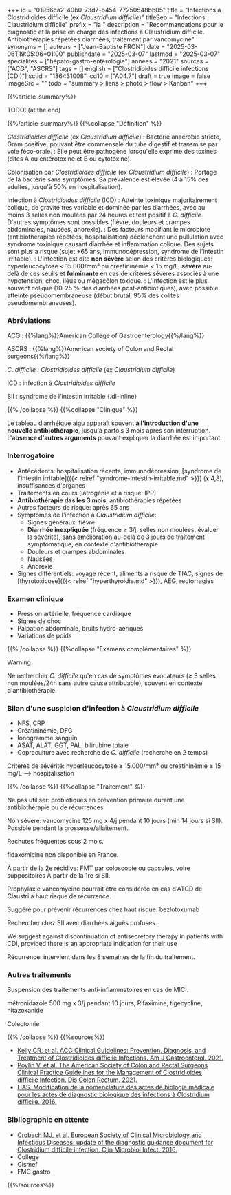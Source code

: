 +++
id = "01956ca2-40b0-73d7-b454-77250548bb05"
title = "Infections à Clostridioides difficile (ex *Claustridium difficile*)"
titleSeo = "Infections Claustridium difficile"
prefix = "la "
description = "Recommandations pour le diagnostic et la prise en charge des infections à Claustridium difficile. Antibiothérapies répétées diarrhées, traitement par vancomycine"
synonyms = []
auteurs = ["Jean-Baptiste FRON"]
date = "2025-03-06T19:05:06+01:00"
publishdate = "2025-03-07"
lastmod = "2025-03-07"
specialites = ["hépato-gastro-entérologie"]
annees = "2021"
sources = ["ACG", "ASCRS"]
tags = []
english = ["Clostridioides difficile infections (CDI)"]
sctid = "186431008"
icd10 = ["A04.7"]
draft = true
image = false
imageSrc = ""
todo = "summary > liens > photo > flow > Kanban"
+++

{{%article-summary%}}

TODO: (at the end)

{{%/article-summary%}}
{{%collapse "Définition" %}}

*Clostridioides difficile* (ex *Claustridium difficile*)
: Bactérie anaérobie stricte, Gram positive, pouvant être commensale du tube digestif et transmise par voie féco-orale.
: Elle peut être pathogène lorsqu'elle exprime des toxines (dites A ou entérotoxine et B ou cytotoxine).

Colonisation par *Clostridioides difficile* (ex *Claustridium difficile*)
: Portage de la bactérie sans symptômes. Sa prévalence est élevée (4 à 15% des adultes, jusqu'à 50% en hospitalisation).

Infection à *Clostridioides difficile* (ICD)
: Atteinte toxinique majoritairement colique, de gravité très variable et dominée par les diarrhées, avec au moins 3 selles non moulées par 24 heures et test positif à *C. difficile*. D'autres symptômes sont possibles (fièvre, douleurs et crampes abdominales, nausées, anorexie).
: Des facteurs modifiant le microbiote (antibiothérapies répétées, hospitalisation) déclenchent une pullulation avec syndrome toxinique causant diarrhée et inflammation colique. Des sujets sont plus à risque (sujet +65 ans, immunodépression, syndrome de l'intestin irritable).
: L'infection est dite **non sévère** selon des critères biologiques: hyperleucocytose < 15.000/mm³ ou créatininémie < 15 mg/L, **sévère** au-delà de ces seuils et **fulminante** en cas de critères sévères associés à une hypotension, choc, iléus ou mégacôlon toxique.
: L'infection est le plus souvent colique (10-25 % des diarrhées post-antibiotiques), avec possible atteinte pseudomembraneuse (début brutal, 95% des colites pseudomembraneuses).

### Abréviations

ACG
: {{%lang%}}American College of Gastroenterology{{%/lang%}}

ASCRS
: {{%lang%}}American society of Colon and Rectal surgeons{{%/lang%}}

*C. difficile*
: *Clostridioides difficile* (ex *Claustridium difficile*)

ICD
: infection à *Clostridioides difficile*

SII
: syndrome de l'intestin irritable
{.dl-inline}

{{% /collapse %}}
{{%collapse "Clinique" %}}

Le tableau diarrhéique aigu apparaît souvent **à l'introduction d'une nouvelle antibiothérapie**, jusqu'à parfois 3 mois après son interruption. L'**absence d'autres arguments** pouvant expliquer la diarrhée est important.

### Interrogatoire

- Antécédents: hospitalisation récente, immunodépression, [syndrome de l'intestin irritable]({{< relref "syndrome-intestin-irritable.md" >}}) (x 4,8), insuffisances d'organes
- Traitements en cours (iatrogénie et à risque: IPP)
- **Antibiothérapie das les 3 mois**, antibiothérapies répétées
- Autres facteurs de risque: après 65 ans
- Symptômes de l'infection à *Claustridium difficile*:
  - Signes généraux: fièvre
  - **Diarrhée inexpliquée** (fréquence ≥ 3/j, selles non moulées, évaluer la sévérité), sans amélioration au-delà de 3 jours de traitement symptomatique, en contexte d'antibiothérapie
  - Douleurs et crampes abdominales
  - Nausées
  - Anorexie
- Signes différentiels: voyage récent, aliments à risque de TIAC, signes de [thyrotoxicose]({{< relref "hyperthyroidie.md" >}}), AEG, rectorragies

### Examen clinique

- Pression artérielle, fréquence cardiaque
- Signes de choc
- Palpation abdominale, bruits hydro-aériques
- Variations de poids

{{% /collapse %}}
{{%collapse "Examens complémentaires" %}}

> [!WARNING]
> Ne rechercher *C. difficile* qu'en cas de symptômes évocateurs (≥ 3 selles non moulées/24h sans autre cause attribuable), souvent en contexte d'antibiothérapie.

### Bilan d'une suspicion d'infection à *Claustridium difficile*

- NFS, CRP
- Créatininémie, DFG
- Ionogramme sanguin
- ASAT, ALAT, GGT, PAL, bilirubine totale
- Coproculture avec recherche de *C. difficile* (recherche en 2 temps)

Critères de sévérité: hyperleucocytose ≥ 15.000/mm³ ou créatininémie ≥ 15 mg/L --> hospitalisation

{{% /collapse %}}
{{%collapse "Traitement" %}}

Ne pas utiliser: probiotiques en prévention primaire durant une antibiothérapie ou de récurrences

Non sévère: vancomycine 125 mg x 4/j pendant 10 jours (min 14 jours si SII). Possible pendant la grossesse/allaitement.

Rechutes fréquentes sous 2 mois.

fidaxomicine non disponible en France.

À partir de la 2e récidive: FMT par coloscopie ou capsules, voire suppositoires
À partir de la 1re si SII.

Prophylaxie vancomycine pourrait être considérée en cas d'ATCD de Claustri à haut risque de récurrence.

Suggéré pour prévenir récurrences chez haut risque: bezlotoxumab

Rechercher chez SII avec diarrhées aiguës profuses.

We suggest against discontinuation of antisecretory therapy in patients with CDI, provided there is an appropriate indication for their use

Récurrence: intervient dans les 8 semaines de la fin du traitement.

### Autres traitements

Suspension des traitements anti-inflammatoires en cas de MICI.

métronidazole 500 mg x 3/j pendant 10 jours, Rifaximine, tigecycline, nitazoxanide

Colectomie

{{% /collapse %}}
{{%sources%}}

- [Kelly CR, et al. ACG Clinical Guidelines: Prevention, Diagnosis, and Treatment of Clostridioides difficile Infections. Am J Gastroenterol. 2021.](https://journals.lww.com/ajg/fulltext/2021/06000/acg_clinical_guidelines__prevention,_diagnosis,.12.aspx)
- [Poylin V, et al. The American Society of Colon and Rectal Surgeons Clinical Practice Guidelines for the Management of Clostridioides difficile Infection. Dis Colon Rectum. 2021.](https://journals.lww.com/dcrjournal/fulltext/2021/06000/the_american_society_of_colon_and_rectal_surgeons.5.aspx)
- [HAS. Modification de la nomenclature des actes de biologie médicale pour les actes de diagnostic biologique des infections à Clostridium difficile. 2016.](https://www.has-sante.fr/jcms/c_2607794/fr/modification-de-la-nomenclature-des-actes-de-biologie-medicale-pour-les-actes-de-diagnostic-biologique-des-infections-a-clostridium-difficile)

### Bibliographie en attente

- [Crobach MJ, et al. European Society of Clinical Microbiology and Infectious Diseases: update of the diagnostic guidance document for Clostridium difficile infection. Clin Microbiol Infect. 2016.](https://www.clinicalmicrobiologyandinfection.com/article/S1198-743X(16)30025-8/fulltext)
- Collège
- Cismef
- FMC gastro

{{%/sources%}}
